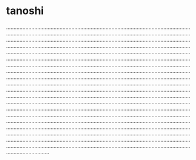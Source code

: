 # tanoshi

.............................................................................................................................................................................................................................................................................................................................................................................................................................................................................................................................................................................................................................................................................................................................................................................................................................................................................................................................................................................................................................................................................................................................................................................................................................................................................................................................................................................................................................................................................................................................................................................................................................................................................................................................................................................................................................................................................................................................................................................................................................................................................................................................................................................................................................................................................................................................................................................................................................................................................................................................................................................................................